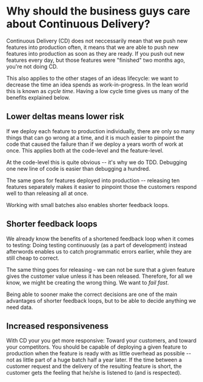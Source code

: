 Why should the business guys care about Continuous Delivery?
============================================================

Continuous Delivery (CD) does not neccessarily mean that we push new features
into production often, it means that we are able to push new features
into production as soon as they are ready. If you push out new features
every day, but those features were "finished" two months ago, you're not
doing CD.

This also applies to the other stages of an ideas lifecycle: we want to
decrease the time an idea spends as work-in-progress. In the lean world 
this is known as _cycle time_. Having a low cycle time gives us many of the
benefits explained below.

Lower deltas means lower risk
-----------------------------

If we deploy each feature to production individually, there are only so
many things that can go wrong at a time, and it is much easier to pinpoint
the code that caused the failure than if we deploy a years worth of work at
once. This applies both at the code-level and the feature-level.

At the code-level this is quite obvious -- it's why we do TDD. Debugging
one new line of code is easier than debugging a hundred.

The same goes for features deployed into production -- releasing ten
features separately makes it easier to pinpoint those the customers respond
well to than releasing all at once.

Working with small batches also enables shorter feedback loops.

Shorter feedback loops
----------------------

We already know the benefits of a shortened feedback loop when it comes
to testing: Doing testing continuously (as a part of development) instead
afterwords enables us to catch programmatic errors earlier, while they
are still cheap to correct.

The same thing goes for releasing - we can not be sure that a given
feature gives the customer value unless it has been released. Therefore,
for all we know, we might be creating the wrong thing. We want to _fail
fast_.

Being able to sooner make the correct decisions are one of the main
advantages of shorter feedback loops, but to be able to decide anything
we need data.

Increased responsiveness
------------------------------------------

With CD your you get more responsive: Toward your customers, and
toward your competitors. You should be capable of deploying a given
feature to production when the feature is ready with as little overhead
as possible -- not as little part of a huge batch half a year later. If
the time between a customer request and the delivery of the resulting
feature is short, the customer gets the feeling that he/she is listened
to (and is respected).
